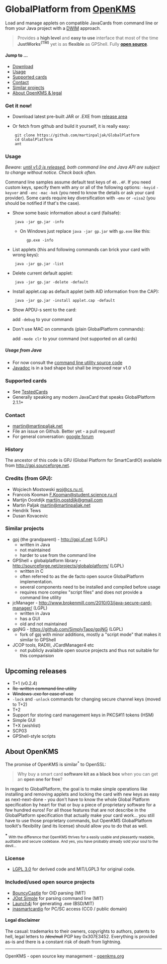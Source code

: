 # GlobalPlatform from [OpenKMS](http://openkms.org)

Load and manage applets on compatible JavaCards from command line or from your Java project with a [DWIM](http://en.wikipedia.org/wiki/DWIM) approach.

> Provides a **high level** and **easy to use** interface that most of the time **JustWorks<sup>(TM)</sup>** yet is as **flexible** as GPShell. Fully **[open source](#license)**.

#### Jump to ...
 * [Download](#get-it-now)
 * [Usage](#usage)
 * [Supported cards](#supported-cards)
 * [Contact](#contact)
 * [Similar projects](#similar-projects)
 * [About OpenKMS & legal](#about-openkms)


### Get it now!
 * Download latest pre-built JAR or .EXE from [release area](https://github.com/martinpaljak/GlobalPlatform/releases)
 * Or fetch from github and build it yourself, it is really easy:

        git clone https://github.com/martinpaljak/GlobalPlatform
        cd GlobalPlatform
        ant

### Usage

*Beware: [until v1.0 is released](#upcoming-releases), both command line and Java API are subject to change without notice. Check back often.*

Command line samples assume default test keys of ```40..4F```. If you need custom keys, specify them with any or all of the following options: ```-keyid``` ```-keyver``` and ```-enc``` ```-mac``` ```-kek``` (you need to know the details or ask your card provider). Some cards require key diversification with ```-emv``` or ```-visa2``` (you should be notified if that's the case).

 * Show some basic information about a card (failsafe):

        java -jar gp.jar -info
        
   * On Windows just replace ```java -jar gp.jar``` with ```gp.exe``` like this:

            gp.exe -info

 * List applets (this and following commands can brick your card with wrong keys):

        java -jar gp.jar -list

 * Delete current default applet:

        java -jar gp.jar -delete -default

 * Install applet.cap as default applet (with AID information from the CAP):

        java -jar gp.jar -install applet.cap -default
 
 * Show APDU-s sent to the card:
   
   add ```-debug``` to your command

 * Don't use MAC on commands (plain GlobalPlatform commands):

   add ```-mode clr``` to your command (not supported on all cards)

##### Usage from Java
 * For now consult the [command line utility source code](https://github.com/martinpaljak/GlobalPlatform/blob/master/src/openkms/gpj/GPJTool.java)
 * [Javadoc](http://martinpaljak.github.io/GlobalPlatform/) is in a bad shape but shall be improved near v1.0
 
### Supported cards
 * See [TestedCards](https://github.com/martinpaljak/GlobalPlatform/wiki/TestedCards)
 * Generally speaking any modern JavaCard that speaks GlobalPlatform 2.1.1+

### Contact 

 * martin@martinpaljak.net
 * File an issue on Github. Better yet - a pull request!
 * For general conversation: [google forum](https://groups.google.com/forum/#!forum/openkms)

### History

The ancestor of this code is GPJ (Global Platform for SmartCardIO)
available from http://gpj.sourceforge.net.


### Credits (from GPJ):
 *  Wojciech Mostowski <woj@cs.ru.nl>,
 *  Francois Kooman <F.Kooman@student.science.ru.nl>
 *  Martijn Oostdijk <martijn.oostdijk@gmail.com>
 *  Martin Paljak <martin@martinpaljak.net>
 *  Hendrik Tews
 *  Dusan Kovacevic

### Similar projects
 * gpj (the grandparent) - http://gpj.sf.net (LGPL)
   * written in Java 
   * not maintained
   * harder to use from the command line
 * GPShell + globalplatform library - http://sourceforge.net/projects/globalplatform/ (LGPL)
   * written in C
   * often referred to as the de facto open source GlobalPlatform implementation.
   * several components need to be installed and compiled before usage
   * requires more complex "script files" and does not provide a command line utility
 * jcManager - http://www.brokenmill.com/2010/03/java-secure-card-manager/ (LGPL)
   * written in Java  
   * has a GUI
   * old and not maintained
 * gpjNG - https://github.com/SimplyTapp/gpjNG (LGPL)
   * fork of gpj with minor additions, mostly a "script mode" that makes it similar to GPShell
 * JCOP tools, RADIII, JCardManager4 etc
   * not publicly available open source projects and thus not suitable for this comparision

## Upcoming releases
 * T+1 (v0.2.4)
  * ~~Re-written command line utility~~
  * ~~Windows .exe for ease of use~~
  * ```-lock``` and ```-unlock``` commands for changing secure channel keys (moved to T+2)
 * T+2
  * Support for storing card management keys in PKCS#11 tokens (HSM)
  * Simple GUI
 * T+X (wishlist)
  * SCP03
  * GPShell-style scripts

## About OpenKMS
The promise of OpenKMS is similar<sup>*</sup> to OpenSSL: 
    
> Why buy a smart card **software kit as a black box** when you can get an **open one for free**?

In regard to GlobalPlatform, the goal is to make simple operations like installing and removing applets and locking the card with new keys as easy as next-next-done - you don't have to know the whole Global Platform specification by heart for that or buy a piece of proprietary software for a few hundred euros! For all those features that are not describe in the GlobalPlatform specification that actually make your card work... you still have to use those proprietary commands, but OpenKMS GlobalPlatform toolkit's flexibility (and its license) should allow you to do that as well.

\* <sub>With the difference that OpenKMS thrives for a easily usable and pleasantly readable, auditable and secure codebase. And yes, you have probably already sold your soul to the devil...</sub>

### License

 * [LGPL 3.0](http://www.gnu.org/licenses/lgpl-3.0.html) for derived code and MIT/LGPL3 for original code.

### Included/used open source projects

 * [BouncyCastle](http://pholser.github.io/jopt-simple/) for OID parsing (MIT)
 * [JOpt Simple](http://pholser.github.io/jopt-simple/) for parsing command line (MIT)
 * [Launch4j](http://launch4j.sourceforge.net/) for generating .exe (BSD/MIT)
 * [jnasmartcardio](https://github.com/jnasmartcardio/jnasmartcardio) for PC/SC access (CC0 / public domain)

#### Legal disclaimer
 The casual: trademarks to their owners, copyrights to authors, patents to hell, legal letters to ~~/dev/null~~ PGP key 0x307E3452. Everything is provided as-is and there is a constant risk of death from lightning.

----
OpenKMS - open source key management - [openkms.org](http://openkms.org)
